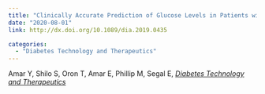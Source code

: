 ```yaml
---
title: "Clinically Accurate Prediction of Glucose Levels in Patients with Type 1 Diabetes"
date: "2020-08-01"
link: http://dx.doi.org/10.1089/dia.2019.0435

categories:
  - "Diabetes Technology and Therapeutics"
---
```


Amar Y, Shilo S, Oron T, Amar E, Phillip M, Segal E, [*Diabetes Technology and Therapeutics*](http://dx.doi.org/10.1089/dia.2019.0435)



